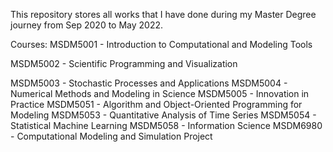 This repository stores all works that I have done during my Master Degree journey from Sep 2020 to May 2022.

Courses:
MSDM5001 - Introduction to Computational and Modeling Tools

MSDM5002 - Scientific Programming and Visualization

MSDM5003 - Stochastic Processes and Applications
MSDM5004 - Numerical Methods and Modeling in Science
MSDM5005 - Innovation in Practice
MSDM5051 - Algorithm and Object-Oriented Programming for Modeling
MSDM5053 - Quantitative Analysis of Time Series
MSDM5054 - Statistical Machine Learning
MSDM5058 - Information Science
MSDM6980 - Computational Modeling and Simulation Project

